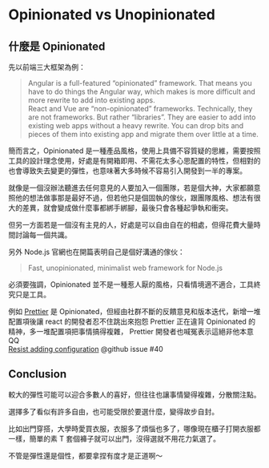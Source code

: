 # Opinionated vs Unopinionated

## 什麼是 Opinionated

先以前端三大框架為例：

> Angular is a full-featured “opinionated” framework. That means you have to do things the Angular way, which makes is more difficult and more rewrite to add into existing apps.  
> React and Vue are “non-opinionated” frameworks. Technically, they are not frameworks. But rather “libraries”. They are easier to add into existing web apps without a heavy rewrite. You can drop bits and pieces of them into existing app and migrate them over little at a time.

簡而言之，Opinionated 是一種產品風格，使用上具備不容質疑的思維，需要按照工具的設計理念使用，好處是有開箱即用、不需花太多心思配置的特性，但相對的也會導致失去變更的彈性，也意味著大多時候不容易引入開發到一半的專案。

就像是一個沒辦法聽進去任何意見的人要加入一個團隊，若是個大神，大家都願意照他的想法做事那是最好不過，但若他只是個固執的傢伙，跟團隊風格、想法有很大的差異，就會變成做什麼事都綁手綁腳，最後只會各種起爭執和衝突。

但另一方面若是一個沒有主見的人，好處是可以自由自在的相處，但得花費大量時間討論每一個共識。

<BaseImg src="https://cdn.pixabay.com/photo/2016/06/13/09/57/meeting-1453895_960_720.png" />

另外 Node.js 官網也在開篇表明自己是個好溝通的傢伙：

> Fast, unopinionated, minimalist web framework for Node.js

必須要強調，Opinionated 並不是一種惹人厭的風格，只看情境適不適合，工具終究只是工具。

例如 [Prettier](/code-memo/prettier.md) 是 Opinionated，但經由社群不斷的反饋意見和版本迭代，新增一堆配置項後讓 react 的開發者忍不住跳出來抱怨 Prettier 正在違背 Opinionated 的精神，多一堆配置項把事情搞得複雜， Prettier 開發者也喊冤表示這絕非他本意 QQ  
[Resist adding configuration](https://github.com/prettier/prettier/issues/40) @github issue #40

## Conclusion

較大的彈性可能可以迎合多數人的喜好，但往往也讓事情變得複雜，分散關注點。

選擇多了看似有許多自由，也可能受限於要選什麼，變得故步自封。

比如出門穿搭，大學時愛買衣服，衣服多了煩惱也多了，哪像現在櫃子打開衣服都一樣，簡單的素 T 套個褲子就可以出門，沒得選就不用花力氣選了。

不管是彈性還是個性，都要拿捏有度才是正道啊～
